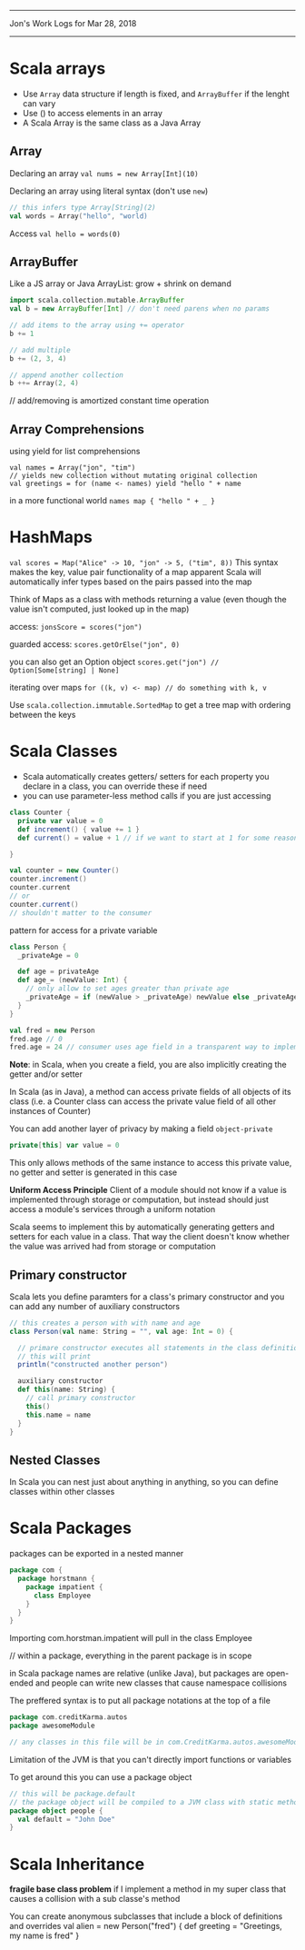 *****************************************************************

Jon's Work Logs for Mar 28, 2018

*****************************************************************

# Scala arrays
* Use `Array` data structure if length is fixed, and `ArrayBuffer` if the lenght can vary
* Use () to access elements in an array
* A Scala Array is the same class as a Java Array


## Array
Declaring an array
`val nums = new Array[Int](10)`

Declaring an array using literal syntax (don't use `new`)
```scala
// this infers type Array[String](2)
val words = Array("hello", "world)
```

Access
`val hello = words(0)`

## ArrayBuffer
Like a JS array or Java ArrayList: grow + shrink on demand

```scala
import scala.collection.mutable.ArrayBuffer
val b = new ArrayBuffer[Int] // don't need parens when no params

// add items to the array using += operator
b += 1

// add multiple
b += (2, 3, 4)

// append another collection
b ++= Array(2, 4)
```

// add/removing is amortized constant time operation
## Array Comprehensions

using yield for list comprehensions
```
val names = Array("jon", "tim")
// yields new collection without mutating original collection
val greetings = for (name <- names) yield "hello " + name
```

in a more functional world
`names map { "hello " + _ }`

# HashMaps

`val scores = Map("Alice" -> 10, "jon" -> 5, ("tim", 8))`
This syntax makes the key, value pair functionality of a map apparent
Scala will automatically infer types based on the pairs passed into the map

Think of Maps as a class with methods returning a value (even though the value isn't computed, just looked up in the map)

access:
`jonsScore = scores("jon")`

guarded access:
`scores.getOrElse("jon", 0)`

you can also get an Option object
`scores.get("jon") // Option[Some[string] | None]`

iterating over maps
`for ((k, v) <- map) // do something with k, v`

Use `scala.collection.immutable.SortedMap` to get a tree map with ordering between the keys


# Scala Classes

* Scala automatically creates getters/ setters for each property you declare in a class, you can override these if need
* you can use parameter-less method calls if you are just accessing

```scala
class Counter {
  private var value = 0
  def increment() { value += 1 }
  def current() = value + 1 // if we want to start at 1 for some reason

}

val counter = new Counter()
counter.increment()
counter.current
// or 
counter.current()
// shouldn't matter to the consumer
```

pattern for access for a private variable
```scala
class Person {
  _privateAge = 0

  def age = privateAge
  def age_= (newValue: Int) {
    // only allow to set ages greater than private age
    _privateAge = if (newValue > _privateAge) newValue else _privateAge
  }
}

val fred = new Person
fred.age // 0
fred.age = 24 // consumer uses age field in a transparent way to implementation
```

**Note**: in Scala, when you create a field, you are also implicitly creating the getter and/or setter

In Scala (as in Java), a method can access private fields of all objects of its class (i.e. a Counter class can access the private value field of all other instances of Counter)

You can add another layer of privacy by making a field `object-private`

```scala
private[this] var value = 0
```
This only allows methods of the same instance to access this private value, no getter and setter is generated in this case

**Uniform Access Principle** Client of a module should not know if a value is implemented through storage or computation, but instead should just access a module's services through a uniform notation

Scala seems to implement this by automatically generating getters and setters for each value in a class.  That way the client doesn't know whether the value was arrived had from storage or computation

## Primary constructor

Scala lets you define paramters for a class's primary constructor and you can add any number of auxiliary constructors
```scala
// this creates a person with with name and age
class Person(val name: String = "", val age: Int = 0) {

  // primare constructor executes all statements in the class definition
  // this will print
  println("constructed another person")

  auxiliary constructor
  def this(name: String) {
    // call primary constructor
    this()
    this.name = name
  }
}
```

## Nested Classes
In Scala you can nest just about anything in anything, so you can define classes within other classes

# Scala Packages

packages can be exported in a nested manner
```scala
package com {
  package horstmann {
    package impatient {
      class Employee
    }
  }
}
```
Importing com.horstman.impatient will pull in the class Employee

// within a package, everything in the parent package is in scope

in Scala package names are relative (unlike Java), but packages are open-ended and people can write new classes that cause namespace collisions

The preffered syntax is to put all package notations at the top of a file

```scala
package com.creditKarma.autos
package awesomeModule

// any classes in this file will be in com.CreditKarma.autos.awesomeModule
```

Limitation of the JVM is that you can't directly import functions or variables

To get around this you can use a package object
```scala
// this will be package.default
// the package object will be compiled to a JVM class with static methods/ fields inside the package
package object people {
  val default = "John Doe"
}
```

# Scala Inheritance

**fragile base class problem** if I implement a method in my super class that causes a collision with a sub classe's method

You can create anonymous subclasses that include a block of definitions and overrides
val alien = new Person("fred") {
  def greeting = "Greetings, my name is fred"
}